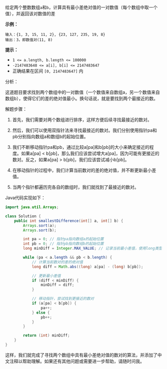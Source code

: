 给定两个整数数组`a`和`b`，计算具有最小差绝对值的一对数值（每个数组中取一个值），并返回该对数值的差

 

**示例：**

```
输入：{1, 3, 15, 11, 2}, {23, 127, 235, 19, 8}
输出：3，即数值对(11, 8)
```

 

**提示：**

- `1 <= a.length, b.length <= 100000`
- `-2147483648 <= a[i], b[i] <= 2147483647`
- 正确结果在区间 `[0, 2147483647]` 内          



分析：

这道题目要求找到两个数组中的一对数值（一个数值来自数组a，另一个数值来自数组b），使得它们的差的绝对值最小。换句话说，就是要找到两个最接近的数。

解题步骤：

1. 首先，我们需要对两个数组进行排序，这样方便后续寻找最接近的数对。

2. 然后，我们可以使用双指针法来寻找最接近的数对。我们分别使用指针pa和pb分别指向数组a和数组b的起始位置。

3. 我们不断移动指针pa和pb，通过比较a[pa]和b[pb]的大小来确定接近的程度。如果a[pa] < b[pb]，那么我们应该尝试增大a[pa]，因为可能有更接近的数对。反之，如果a[pa] > b[pb]，我们应该尝试减小b[pb]。

4. 在移动指针的过程中，我们计算当前数对的差的绝对值，并不断更新最小差值。

5. 当两个指针都遍历完各自的数组时，我们就找到了最接近的数对。

Java代码实现如下：

```java
import java.util.Arrays;

class Solution {
    public int smallestDifference(int[] a, int[] b) {
        Arrays.sort(a);
        Arrays.sort(b);

        int pa = 0; // 指针pa指向数组a的起始位置
        int pb = 0; // 指针pb指向数组b的起始位置
        long minDiff = Integer.MAX_VALUE; // 记录当前最小差值，使用long类型防止溢出

        while (pa < a.length && pb < b.length) {
            // 计算当前数对的差的绝对值
            long diff = Math.abs((long) a[pa] - (long) b[pb]);

            // 更新最小差值
            if (diff < minDiff) {
                minDiff = diff;
            }

            // 移动指针，尝试找到更接近的数对
            if (a[pa] < b[pb]) {
                pa++;
            } else {
                pb++;
            }
        }

        return (int) minDiff;
    }
}
```

这样，我们就完成了寻找两个数组中具有最小差绝对值的数对的算法，并添加了中文注释以帮助理解。如果还有其他问题或需要进一步帮助，请随时问我。